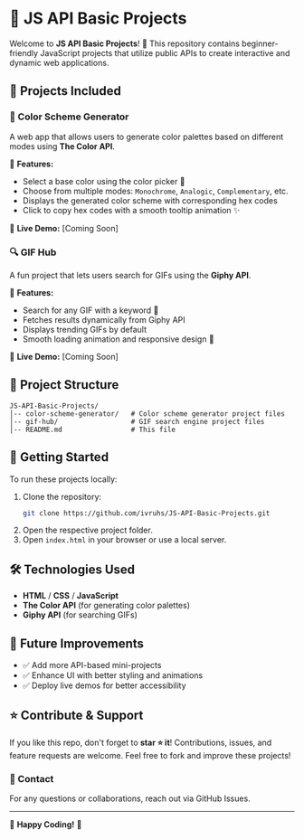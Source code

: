 # 🌟 JS API Basic Projects

Welcome to **JS API Basic Projects**! 🚀 This repository contains beginner-friendly JavaScript projects that utilize public APIs to create interactive and dynamic web applications.

## 📌 Projects Included

### 🎨 Color Scheme Generator

A web app that allows users to generate color palettes based on different modes using **The Color API**.

🔹 **Features:**

- Select a base color using the color picker 🎨
- Choose from multiple modes: `Monochrome`, `Analogic`, `Complementary`, etc.
- Displays the generated color scheme with corresponding hex codes
- Click to copy hex codes with a smooth tooltip animation ✨

🔗 **Live Demo:** [Coming Soon]

### 🔍 GIF Hub

A fun project that lets users search for GIFs using the **Giphy API**.

🔹 **Features:**

- Search for any GIF with a keyword 📝
- Fetches results dynamically from Giphy API
- Displays trending GIFs by default
- Smooth loading animation and responsive design 📱

🔗 **Live Demo:** [Coming Soon]

## 📂 Project Structure

```
JS-API-Basic-Projects/
│-- color-scheme-generator/   # Color scheme generator project files
│-- gif-hub/                  # GIF search engine project files
│-- README.md                 # This file
```

## 🚀 Getting Started

To run these projects locally:

1. Clone the repository:
   ```bash
   git clone https://github.com/ivruhs/JS-API-Basic-Projects.git
   ```
2. Open the respective project folder.
3. Open `index.html` in your browser or use a local server.

## 🛠️ Technologies Used

- **HTML** / **CSS** / **JavaScript**
- **The Color API** (for generating color palettes)
- **Giphy API** (for searching GIFs)

## 📌 Future Improvements

- ✅ Add more API-based mini-projects
- ✅ Enhance UI with better styling and animations
- ✅ Deploy live demos for better accessibility

## ⭐ Contribute & Support

If you like this repo, don't forget to **star ⭐ it**! Contributions, issues, and feature requests are welcome. Feel free to fork and improve these projects!

### 📩 Contact

For any questions or collaborations, reach out via GitHub Issues.

---

🎉 **Happy Coding!** 🚀
